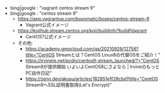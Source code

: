 - bing|google : "vagrant centos stream 9"
- bing|google : "centos stream 9"
    - https://app.vagrantup.com/boxomatic/boxes/centos-stream-9
        - Vagrant公式イメージ
    - https://kojihub.stream.centos.org/koji/buildinfo?buildIVagrant
        - CentOS?公式イメージ
    - その他:
        - https://academy.gmocloud.com/qa/20210929/12756?title="CentOS Streamとは？CentOS Linux8の代替OSをご紹介！"
        - https://irvinejp.net/pcdiy/centos9-stream_launched/?="CentOS Stream9が提供開始 いよいよCentOS8にさよなら | IrvineのもっとPC自作日記"
        - https://zenn.dev/akusu/articles/182851e1f28cbd?title="CentOS Stream9へSSL証明書取得(Let's Encrypt)"



